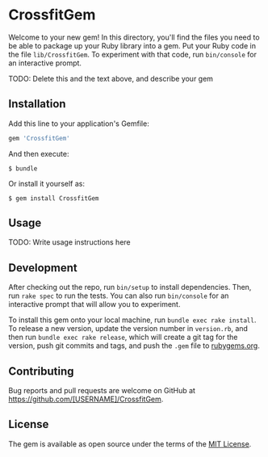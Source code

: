 # CrossfitGem

Welcome to your new gem! In this directory, you'll find the files you need to be able to package up your Ruby library into a gem. Put your Ruby code in the file `lib/CrossfitGem`. To experiment with that code, run `bin/console` for an interactive prompt.

TODO: Delete this and the text above, and describe your gem

## Installation

Add this line to your application's Gemfile:

```ruby
gem 'CrossfitGem'
```

And then execute:

    $ bundle

Or install it yourself as:

    $ gem install CrossfitGem

## Usage

TODO: Write usage instructions here

## Development

After checking out the repo, run `bin/setup` to install dependencies. Then, run `rake spec` to run the tests. You can also run `bin/console` for an interactive prompt that will allow you to experiment.

To install this gem onto your local machine, run `bundle exec rake install`. To release a new version, update the version number in `version.rb`, and then run `bundle exec rake release`, which will create a git tag for the version, push git commits and tags, and push the `.gem` file to [rubygems.org](https://rubygems.org).

## Contributing

Bug reports and pull requests are welcome on GitHub at https://github.com/[USERNAME]/CrossfitGem.

## License

The gem is available as open source under the terms of the [MIT License](https://opensource.org/licenses/MIT).
